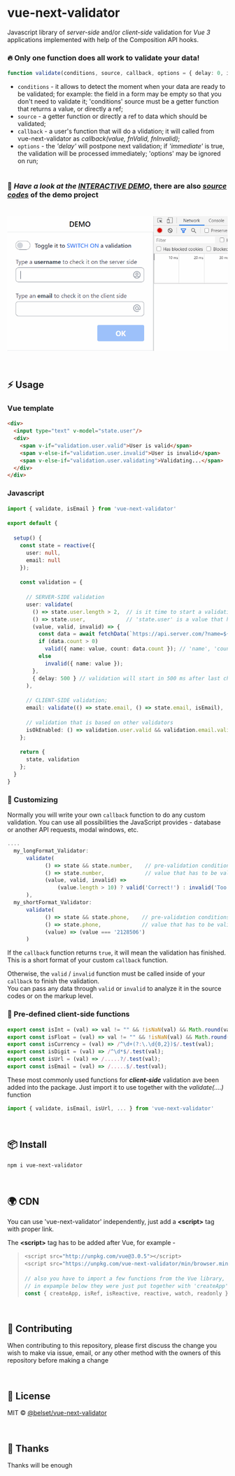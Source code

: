 # vue-next-validator

Javascript library of _server-side_ and/or _client-side_ validation for _*Vue 3*_ applications implemented with help of the Composition API hooks.

### 🔥 Only one function does all work to validate your data!

```ts
function validate(conditions, source, callback, options = { delay: 0, immediate: true });
```
* `conditions` - it allows to detect the moment when your data are ready to be validated;
for example: the field in a form may be empty so that you don't need to validate it;
'conditions' source must be a getter function that returns a value, or directly a ref;
* `source` - a getter function or directly a ref to data which should be validated;
* `callback` - a user's function that will do a vlidation;
              it will called from vue-next-validator as *callback(value, fnValid, fnInvalid)*;
* `options` - the _'delay'_ will postpone next validation;
              if _'immediate'_ is true, the validation will be processed immediately; 
              'options' may be ignored on run;

#
### 🚀 ***Have a look at the [INTERACTIVE DEMO](https://belset.github.io/vue-next-validator/demo-package/dist/)***, there are also _[source codes](https://github.com/belset/vue-next-validator/tree/master/demo-package)_ of the demo project
#
[![demo](https://raw.githubusercontent.com/belset/vue-next-validator/master/working.gif)](https://raw.githubusercontent.com/belset/vue-next-validator/master/working.gif)

&nbsp;
## ⚡ Usage

### Vue template

```html
<div>
  <input type="text" v-model="state.user"/>
  <div>  
    <span v-if="validation.user.valid">User is valid</span>
    <span v-else-if="validation.user.invalid">User is invalid</span>
    <span v-else-if="validation.user.validating">Validating...</span>
  </div>
</div>
```

### Javascript

```ts
import { validate, isEmail } from 'vue-next-validator'

export default {
    
  setup() {
    const state = reactive({
      user: null,
      email: null
    });

    const validation = {
      
      // SERVER-SIDE validation
      user: validate(
        () => state.user.length > 2,  // is it time to start a validation or not?
        () => state.user,             // 'state.user' is a value that has to be validated
        (value, valid, invalid) => {  
          const data = await fetchData(`https://api.server.com/?name=${value}`);
          if (data.count > 0)
            valid({ name: value, count: data.count }); // 'name', 'count' are accessible in template
          else
            invalid({ name: value });
        }, 
        { delay: 500 } // validation will start in 500 ms after last changes only!
      ),

      // CLIENT-SIDE validation; 
      email: validate(() => state.email, () => state.email, isEmail), 

      // validation that is based on other validators
      isOkEnabled: () => validation.user.valid && validation.email.valid
    };

    return {
      state, validation
    };
  }
}
```

### 🔸 Customizing 

Normally you will write your own `callback` function to do any custom validation. You can use all possibilities the JavaScript provides - database or another API requests, modal windows, etc.

```ts
....
  my_longFormat_Validator: 
      validate(
            () => state && state.number,    // pre-validation conditions
            () => state.number,             // value that has to be validated
            (value, valid, invalid) => 
                (value.length > 10) ? valid('Correct!') : invalid('Too short!')
      ),
  my_shortFormat_Validator:
      validate(
            () => state && state.phone,    // pre-validation conditions
            () => state.phone,             // value that has to be validated
            (value) => (value === '2128506')
      )
```
If the `callback` function returns `true`, it will mean the validation has finished. This is a short format of your custom `callback` function.

Otherwise, the `valid` / `invalid` function must be called inside of your `callback` to finish the validation.<br>
You can pass any data through `valid` or `invalid` to analyze it in the source codes or on the markup level.

### 🔸 Pre-defined client-side functions

```ts
export const isInt = (val) => val != "" && !isNaN(val) && Math.round(val) == val;
export const isFloat = (val) => val != "" && !isNaN(val) && Math.round(val) != val;
export const isCurrency = (val) => /^\d+(?:\.\d{0,2})$/.test(val);
export const isDigit = (val) => /^\d*$/.test(val);
export const isUrl = (val) => /.....?/.test(val);
export const isEmail = (val) => /.....$/.test(val);
```

These most commonly used functions for ***client-side*** validation ave been added into the package. Just import it to use together with the _validate(....)_ function 
```ts
import { validate, isEmail, isUrl, ... } from 'vue-next-validator'
```

&nbsp;
## 📦 Install

```bash
npm i vue-next-validator
```

&nbsp;
## 🌍 CDN

You can use 'vue-next-validator' independently, just add a **\<script\>** tag with proper link.

The **\<script\>** tag has to be added after Vue, for example - 
> ```js
> <script src="http://unpkg.com/vue@3.0.5"></script>
> <script src="https://unpkg.com/vue-next-validator/min/browser.min.js"></script>
>
> // also you have to import a few functions from the Vue library,
> // in expample below they were just put together with 'createApp'
> const { createApp, isRef, isReactive, reactive, watch, readonly } = Vue;
> ```

&nbsp;
## 🧱 Contributing

When contributing to this repository, please first discuss the change you wish to make via issue, email, or any other method with the owners of this repository before making a change

&nbsp;
## 📄 License

MIT © [@belset/vue-next-validator](https://github.com/belset/vue-next-validator/blob/master/LICENSE)

&nbsp;
## 🙏 Thanks

Thanks will be enough
